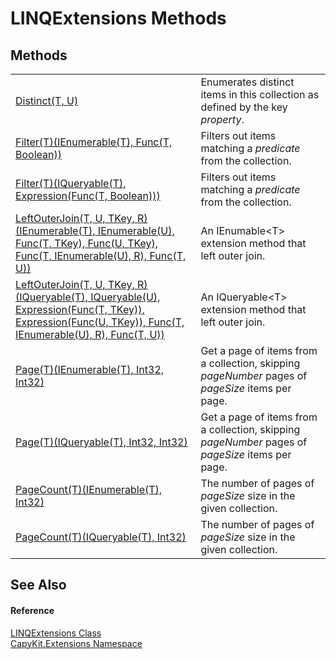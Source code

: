 # LINQExtensions Methods




## Methods
<table>
<tr>
<td><a href="M_CapyKit_Extensions_LINQExtensions_Distinct__2">Distinct(T, U)</a></td>
<td>Enumerates distinct items in this collection as defined by the key <em>property</em>.</td></tr>
<tr>
<td><a href="M_CapyKit_Extensions_LINQExtensions_Filter__1">Filter(T)(IEnumerable(T), Func(T, Boolean))</a></td>
<td>Filters out items matching a <em>predicate</em> from the collection.</td></tr>
<tr>
<td><a href="M_CapyKit_Extensions_LINQExtensions_Filter__1_1">Filter(T)(IQueryable(T), Expression(Func(T, Boolean)))</a></td>
<td>Filters out items matching a <em>predicate</em> from the collection.</td></tr>
<tr>
<td><a href="M_CapyKit_Extensions_LINQExtensions_LeftOuterJoin__4">LeftOuterJoin(T, U, TKey, R)(IEnumerable(T), IEnumerable(U), Func(T, TKey), Func(U, TKey), Func(T, IEnumerable(U), R), Func(T, U))</a></td>
<td>An IEnumable&lt;T&gt; extension method that left outer join.</td></tr>
<tr>
<td><a href="M_CapyKit_Extensions_LINQExtensions_LeftOuterJoin__4_1">LeftOuterJoin(T, U, TKey, R)(IQueryable(T), IQueryable(U), Expression(Func(T, TKey)), Expression(Func(U, TKey)), Func(T, IEnumerable(U), R), Func(T, U))</a></td>
<td>An IQueryable&lt;T&gt; extension method that left outer join.</td></tr>
<tr>
<td><a href="M_CapyKit_Extensions_LINQExtensions_Page__1">Page(T)(IEnumerable(T), Int32, Int32)</a></td>
<td>Get a page of items from a collection, skipping <em>pageNumber</em> pages of <em>pageSize</em> items per page.</td></tr>
<tr>
<td><a href="M_CapyKit_Extensions_LINQExtensions_Page__1_1">Page(T)(IQueryable(T), Int32, Int32)</a></td>
<td>Get a page of items from a collection, skipping <em>pageNumber</em> pages of <em>pageSize</em> items per page.</td></tr>
<tr>
<td><a href="M_CapyKit_Extensions_LINQExtensions_PageCount__1">PageCount(T)(IEnumerable(T), Int32)</a></td>
<td>The number of pages of <em>pageSize</em> size in the given collection.</td></tr>
<tr>
<td><a href="M_CapyKit_Extensions_LINQExtensions_PageCount__1_1">PageCount(T)(IQueryable(T), Int32)</a></td>
<td>The number of pages of <em>pageSize</em> size in the given collection.</td></tr>
</table>

## See Also


#### Reference
<a href="T_CapyKit_Extensions_LINQExtensions">LINQExtensions Class</a>  
<a href="N_CapyKit_Extensions">CapyKit.Extensions Namespace</a>  
